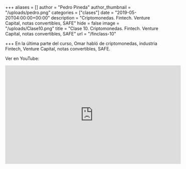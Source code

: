 +++
aliases = []
author = "Pedro Pineda"
author_thumbnail = "/uploads/pedro.png"
categories = ["clases"]
date = "2019-05-20T04:00:00+00:00"
description = "Criptomonedas. Fintech. Venture Capital, notas convertibles, SAFE"
hide = false
image = "/uploads/Clase10.png"
title = "Clase 10. Criptomonedas. Fintech. Venture Capital, notas convertibles, SAFE"
url = "/finclass-10"

+++
En la última parte del curso, Omar habló de criptomonedas, industria Fintech, Venture Capital, notas convertibles, SAFE. 

Ver en YouTube:

<div style="text-align:center">
<iframe width="560" height="315" src="https://www.youtube.com/embed/rN14GpL7PTc" frameborder="0" allow="accelerometer; autoplay; encrypted-media; gyroscope; picture-in-picture" allowfullscreen></iframe>
</div>